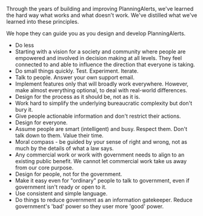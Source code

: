 Through the years of building and improving PlanningAlerts, we've learned the
hard way what works and what doesn't work. We've distilled what we've learned
into these principles.

We hope they can guide you as you design and develop PlanningAlerts.

* Do less
* Starting with a vision for a society and community where people are empowered
  and involved in decision making at all levels. They feel connected to and able
  to influence the direction that everyone is taking.
* Do small things quickly. Test. Experiment. Iterate.
* Talk to people. Answer your own support email.
* Implement features only that will broadly work everywhere. However, make
  almost everything optional, to deal with real-world differences.
* Design for the process as it should be, not as it is.
* Work hard to simplify the underlying bureaucratic complexity but don't bury it.
* Give people actionable information and don't restrict their actions.
* Design for everyone.
* Assume people are smart (intelligent) and busy. Respect them. Don't talk down
  to them. Value their time.
* Moral compass - be guided by your sense of right and wrong, not as much by the
  details of what a law says.
* Any commercial work or work with government needs to align to an existing
  public benefit. We cannot let commercial work take us away from our core
  purpose.
* Design for people, not for the government.
* Make it easy even for "ordinary" people to talk to government, even if
  government isn't ready or open to it.
* Use consistent and simple language.
* Do things to reduce government as an information gatekeeper. Reduce
  government's 'bad' power so they user more 'good' power.
